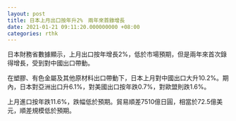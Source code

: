 ```yaml
---
layout: post
title: 日本上月出口按年升2%　兩年來首錄增長
date: 2021-01-21 09:11:20.000000000 +08:00
categories: rthk
---
```


日本財務省數據顯示，上月出口按年增長2%，低於市場預期，但是兩年來首次錄得增長，受到對中國出口帶動。

在塑膠、有色金屬及其他原材料出口帶動下，日本上月對中國出口大升10.2%。期內，日本對亞洲出口升6.1%，對美國出口按年跌0.7%，對歐盟則跌1.6%。

上月進口按年跌11.6%，跌幅低於預期。貿易順差7510億日圓，相當於72.5億美元，順差規模低於預期。
